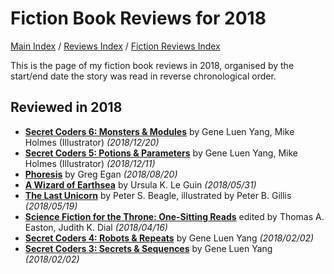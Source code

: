 # Fiction Book Reviews for 2018

[Main Index](../../../README.md) / [Reviews Index](../../README.md) / [Fiction Reviews Index](../README.md)

This is the page of my fiction book reviews in 2018, organised by the start/end date the story was read in reverse chronological order.

## Reviewed in 2018
- [**Secret Coders 6: Monsters & Modules**](20181220-SecretCodersMonstersModules.md) by Gene Luen Yang, Mike Holmes (Illustrator) *(2018/12/20)*
- [**Secret Coders 5: Potions & Parameters**](20181211-SecretCodersPotionsParameters.md) by Gene Luen Yang, Mike Holmes (Illustrator) *(2018/12/11)*
- [**Phoresis**](20180820-Phoresis.md) by Greg Egan *(2018/08/20)*
- [**A Wizard of Earthsea**](20180531-WizardEarthsea.md) by Ursula K. Le Guin *(2018/05/31)*
- [**The Last Unicorn**](20180519-LastUnicorn.md) by Peter S. Beagle, illustrated by Peter B. Gillis *(2018/05/19)*
- [**Science Fiction for the Throne: One-Sitting Reads**](20180416-SFForTheThrone.md) edited by Thomas A. Easton, Judith K. Dial *(2018/04/16)*
- [**Secret Coders 4: Robots & Repeats**](20180202-SecretCodersRobotsRepeats.md) by Gene Luen Yang *(2018/02/02)*
- [**Secret Coders 3: Secrets & Sequences**](20180202-SecretCodersSecretsSequences.md) by Gene Luen Yang *(2018/02/02)*
